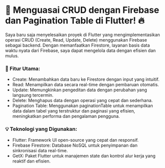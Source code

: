 # 🚀 Menguasai CRUD dengan Firebase dan Pagination Table di Flutter! 🔥

Saya baru saja menyelesaikan proyek di Flutter yang mengimplementasikan operasi CRUD (Create, Read, Update, Delete) menggunakan Firebase sebagai backend. Dengan memanfaatkan Firestore, layanan basis data waktu nyata dari Firebase, saya dapat mengelola data dengan efisien dan mulus.

### 🌟 Fitur Utama:

- Create: Menambahkan data baru ke Firestore dengan input yang intuitif.
- Read: Menampilkan data secara real-time dengan pembaruan otomatis.
- Update: Memungkinkan pengeditan data dengan perubahan yang langsung tercermin.
- Delete: Menghapus data dengan operasi yang cepat dan sederhana.
- Pagination Table: Menggunakan paginationTable untuk menampilkan data dalam tabel yang terstruktur dan paginasi yang efisien, meningkatkan performa dan pengalaman pengguna.

### 💡 Teknologi yang Digunakan:
- Flutter: Framework UI open-source yang cepat dan responsif.
- Firebase Firestore: Database NoSQL untuk penyimpanan dan sinkronisasi data real-time.
- GetX: Paket Flutter untuk manajemen state dan kontrol alur kerja yang reaktif dan efisien.


